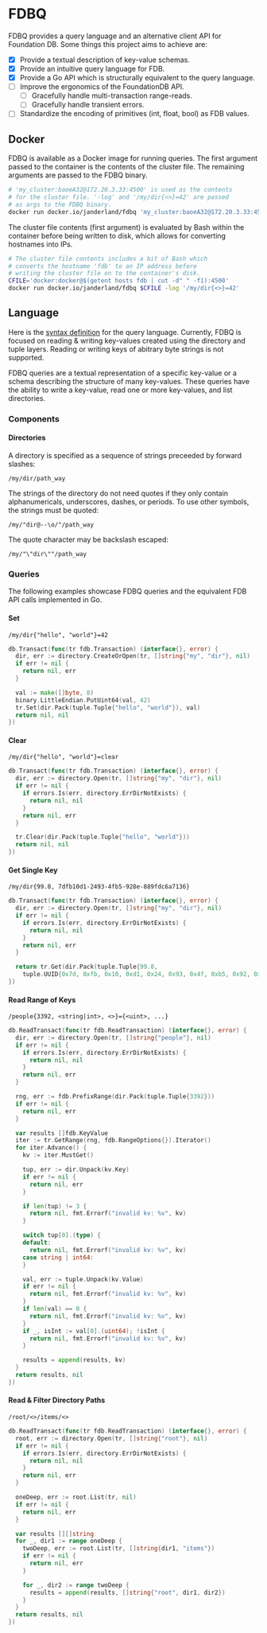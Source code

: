 # FDBQ

FDBQ provides a query language and an alternative client API
for Foundation DB. Some things this project aims to achieve
are:
- [x] Provide a textual description of key-value schemas.
- [x] Provide an intuitive query language for FDB.
- [x] Provide a Go API which is structurally equivalent to
  the query language.
- [ ] Improve the ergonomics of the FoundationDB API.
  - [ ] Gracefully handle multi-transaction range-reads.
  - [ ] Gracefully handle transient errors.
- [ ] Standardize the encoding of primitives (int, float,
  bool) as FDB values.

## Docker

FDBQ is available as a Docker image for running queries. The
first argument passed to the container is the contents of
the cluster file. The remaining arguments are passed to the
FDBQ binary.

```bash
# 'my_cluster:baoeA32@172.20.3.33:4500' is used as the contents
# for the cluster file. '-log' and '/my/dir{<>}=42' are passed
# as args to the FDBQ binary.
docker run docker.io/janderland/fdbq 'my_cluster:baoeA32@172.20.3.33:4500' -log '/my/dir{<>}=42'
```

The cluster file contents (first argument) is evaluated by
Bash within the container before being written to disk,
which allows for converting hostnames into IPs.

```bash
# The cluster file contents includes a bit of Bash which
# converts the hostname 'fdb' to an IP address before
# writing the cluster file on to the container's disk.
CFILE='docker:docker@$(getent hosts fdb | cut -d" " -f1):4500'
docker run docker.io/janderland/fdbq $CFILE -log '/my/dir{<>}=42'
```

## Language

Here is the [syntax definition](syntax.ebnf) for the query
language. Currently, FDBQ is focused on reading & writing
key-values created using the directory and tuple layers.
Reading or writing keys of abitrary byte strings is not
supported.

FDBQ queries are a textual representation of a specific
key-value or a schema describing the structure of many
key-values. These queries have the ability to write
a key-value, read one or more key-values, and list
directories.

### Components

#### Directories

A directory is specified as a sequence of strings preceeded
by forward slashes:

```fdbq
/my/dir/path_way
```

The strings of the directory do not need quotes if they only
contain alphanumericals, underscores, dashes, or periods. To
use other symbols, the strings must be quoted:

```
/my/"dir@--\o/"/path_way
```

The quote character may be backslash escaped:

```
/my/"\"dir\""/path_way
```

### Queries

The following examples showcase FDBQ queries and the
equivalent FDB API calls implemented in Go.

#### Set

```fdbq
/my/dir{"hello", "world"}=42
```

```Go
db.Transact(func(tr fdb.Transaction) (interface{}, error) {
  dir, err := directory.CreateOrOpen(tr, []string{"my", "dir"}, nil)
  if err != nil {
    return nil, err
  }

  val := make([]byte, 8)
  binary.LittleEndian.PutUint64(val, 42)
  tr.Set(dir.Pack(tuple.Tuple{"hello", "world"}), val)
  return nil, nil
})
```

#### Clear

```fdbq
/my/dir{"hello", "world"}=clear
```

```Go
db.Transact(func(tr fdb.Transaction) (interface{}, error) {
  dir, err := directory.Open(tr, []string{"my", "dir"}, nil)
  if err != nil {
    if errors.Is(err, directory.ErrDirNotExists) {
      return nil, nil
    }
    return nil, err
  }

  tr.Clear(dir.Pack(tuple.Tuple{"hello", "world"}))
  return nil, nil
})
```

#### Get Single Key

```fdbq
/my/dir{99.8, 7dfb10d1-2493-4fb5-928e-889fdc6a7136}
```

```Go
db.Transact(func(tr fdb.Transaction) (interface{}, error) {
  dir, err := directory.Open(tr, []string{"my", "dir"}, nil)
  if err != nil {
    if errors.Is(err, directory.ErrDirNotExists) {
      return nil, nil
    }
    return nil, err
  }

  return tr.Get(dir.Pack(tuple.Tuple{99.8,
    tuple.UUID{0x7d, 0xfb, 0x10, 0xd1, 0x24, 0x93, 0x4f, 0xb5, 0x92, 0x8e, 0x88, 0x9f, 0xdc, 0x6a, 0x71, 0x36}))
})
```

#### Read Range of Keys

```fdbq
/people{3392, <string|int>, <>}={<uint>, ...}
```

```Go
db.ReadTransact(func(tr fdb.ReadTransaction) (interface{}, error) {
  dir, err := directory.Open(tr, []string{"people"}, nil)
  if err != nil {
    if errors.Is(err, directory.ErrDirNotExists) {
      return nil, nil
    }
    return nil, err
  }

  rng, err := fdb.PrefixRange(dir.Pack(tuple.Tuple{3392}))
  if err != nil {
    return nil, err
  }

  var results []fdb.KeyValue
  iter := tr.GetRange(rng, fdb.RangeOptions{}).Iterator()
  for iter.Advance() {
    kv := iter.MustGet()

    tup, err := dir.Unpack(kv.Key)
    if err != nil {
      return nil, err
    }

    if len(tup) != 3 {
      return nil, fmt.Errorf("invalid kv: %v", kv)
    }

    switch tup[0].(type) {
    default:
      return nil, fmt.Errorf("invalid kv: %v", kv)
    case string | int64:
    }

    val, err := tuple.Unpack(kv.Value)
    if err != nil {
      return nil, fmt.Errorf("invalid kv: %v", kv)
    }
    if len(val) == 0 {
      return nil, fmt.Errorf("invalid kv: %v", kv)
    }
    if _, isInt := val[0].(uint64); !isInt {
      return nil, fmt.Errorf("invalid kv: %v", kv)
    }

    results = append(results, kv)
  }
  return results, nil
})
```

#### Read & Filter Directory Paths

```fdbq
/root/<>/items/<>
```

```Go
db.ReadTransact(func(tr fdb.ReadTransaction) (interface{}, error) {
  root, err := directory.Open(tr, []string{"root"}, nil)
  if err != nil {
    if errors.Is(err, directory.ErrDirNotExists) {
      return nil, nil
    }
    return nil, err
  }

  oneDeep, err := root.List(tr, nil)
  if err != nil {
    return nil, err
  }

  var results [][]string
  for _, dir1 := range oneDeep {
    twoDeep, err := root.List(tr, []string{dir1, "items"})
    if err != nil {
      return nil, err
    }

    for _, dir2 := range twoDeep {
      results = append(results, []string{"root", dir1, dir2})
    }
  }
  return results, nil
})
```
